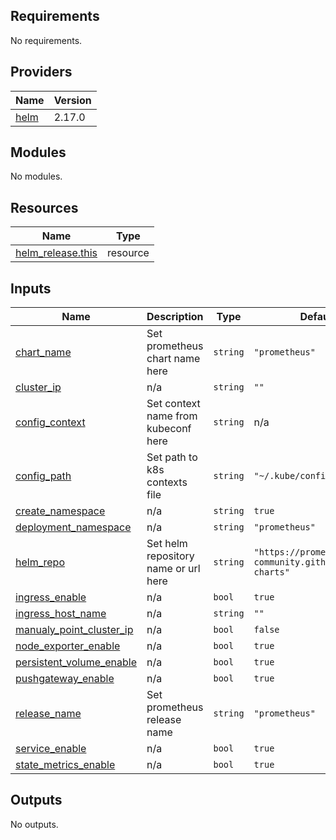 <!-- BEGIN_TF_DOCS -->
## Requirements

No requirements.

## Providers

| Name | Version |
|------|---------|
| <a name="provider_helm"></a> [helm](#provider\_helm) | 2.17.0 |

## Modules

No modules.

## Resources

| Name | Type |
|------|------|
| [helm_release.this](https://registry.terraform.io/providers/hashicorp/helm/latest/docs/resources/release) | resource |

## Inputs

| Name | Description | Type | Default | Required |
|------|-------------|------|---------|:--------:|
| <a name="input_chart_name"></a> [chart\_name](#input\_chart\_name) | Set prometheus chart name here | `string` | `"prometheus"` | no |
| <a name="input_cluster_ip"></a> [cluster\_ip](#input\_cluster\_ip) | n/a | `string` | `""` | no |
| <a name="input_config_context"></a> [config\_context](#input\_config\_context) | Set context name from kubeconf here | `string` | n/a | yes |
| <a name="input_config_path"></a> [config\_path](#input\_config\_path) | Set path to k8s contexts file | `string` | `"~/.kube/config"` | no |
| <a name="input_create_namespace"></a> [create\_namespace](#input\_create\_namespace) | n/a | `string` | `true` | no |
| <a name="input_deployment_namespace"></a> [deployment\_namespace](#input\_deployment\_namespace) | n/a | `string` | `"prometheus"` | no |
| <a name="input_helm_repo"></a> [helm\_repo](#input\_helm\_repo) | Set helm repository name or url here | `string` | `"https://prometheus-community.github.io/helm-charts"` | no |
| <a name="input_ingress_enable"></a> [ingress\_enable](#input\_ingress\_enable) | n/a | `bool` | `true` | no |
| <a name="input_ingress_host_name"></a> [ingress\_host\_name](#input\_ingress\_host\_name) | n/a | `string` | `""` | no |
| <a name="input_manualy_point_cluster_ip"></a> [manualy\_point\_cluster\_ip](#input\_manualy\_point\_cluster\_ip) | n/a | `bool` | `false` | no |
| <a name="input_node_exporter_enable"></a> [node\_exporter\_enable](#input\_node\_exporter\_enable) | n/a | `bool` | `true` | no |
| <a name="input_persistent_volume_enable"></a> [persistent\_volume\_enable](#input\_persistent\_volume\_enable) | n/a | `bool` | `true` | no |
| <a name="input_pushgateway_enable"></a> [pushgateway\_enable](#input\_pushgateway\_enable) | n/a | `bool` | `true` | no |
| <a name="input_release_name"></a> [release\_name](#input\_release\_name) | Set prometheus release name | `string` | `"prometheus"` | no |
| <a name="input_service_enable"></a> [service\_enable](#input\_service\_enable) | n/a | `bool` | `true` | no |
| <a name="input_state_metrics_enable"></a> [state\_metrics\_enable](#input\_state\_metrics\_enable) | n/a | `bool` | `true` | no |

## Outputs

No outputs.
<!-- END_TF_DOCS -->